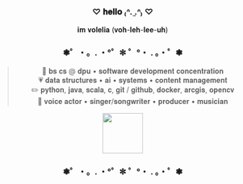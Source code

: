 <div align="center">

### ♡ 𝐡𝐞𝐥𝐥𝐨 ₍ᐢ. ̫.ᐢ₎ ♡
𝐢𝐦 𝐯𝐨𝐥𝐞𝐥𝐢𝐚 (𝐯𝐨𝐡-𝐥𝐞𝐡-𝐥𝐞𝐞-𝐮𝐡)
### ❃゜・。. ・°゜✼ ゜°・ . 。・゜❃

</div>


<div align="center">

> 🎀 𝐛𝐬 𝐜𝐬 @ 𝐝𝐩𝐮 • 𝐬𝐨𝐟𝐭𝐰𝐚𝐫𝐞 𝐝𝐞𝐯𝐞𝐥𝐨𝐩𝐦𝐞𝐧𝐭 𝐜𝐨𝐧𝐜𝐞𝐧𝐭𝐫𝐚𝐭𝐢𝐨𝐧  
> 💗 𝐝𝐚𝐭𝐚 𝐬𝐭𝐫𝐮𝐜𝐭𝐮𝐫𝐞𝐬 • 𝐚𝐢 • 𝐬𝐲𝐬𝐭𝐞𝐦𝐬 • 𝐜𝐨𝐧𝐭𝐞𝐧𝐭 𝐦𝐚𝐧𝐚𝐠𝐞𝐦𝐞𝐧𝐭   
> ✏️ 𝐩𝐲𝐭𝐡𝐨𝐧, 𝐣𝐚𝐯𝐚, 𝐬𝐜𝐚𝐥𝐚, 𝐜, 𝐠𝐢𝐭 / 𝐠𝐢𝐭𝐡𝐮𝐛, 𝐝𝐨𝐜𝐤𝐞𝐫, 𝐚𝐫𝐜𝐠𝐢𝐬, 𝐨𝐩𝐞𝐧𝐜𝐯  
> 🌸 𝐯𝐨𝐢𝐜𝐞 𝐚𝐜𝐭𝐨𝐫 • 𝐬𝐢𝐧𝐠𝐞𝐫/𝐬𝐨𝐧𝐠𝐰𝐫𝐢𝐭𝐞𝐫 • 𝐩𝐫𝐨𝐝𝐮𝐜𝐞𝐫 • 𝐦𝐮𝐬𝐢𝐜𝐢𝐚𝐧 

</div>

<div align="center">

<img src="https://media2.giphy.com/media/v1.Y2lkPTc5MGI3NjExbDRsendvMXRlbzd0NnVneWRpNXhoMWd5N29sbTRkZHp6YnEwNDBlcSZlcD12MV9pbnRlcm5hbF9naWZfYnlfaWQmY3Q9cw/BEAUgdz2vtLubrfTc3/giphy.gif" width="80" />

### ❃゜・。. ・°゜✼ ゜°・ . 。・゜❃

</div>

